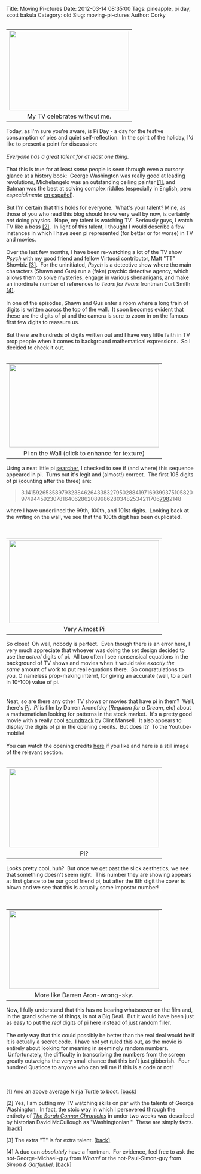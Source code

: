Title: Moving Pi-ctures
Date: 2012-03-14 08:35:00
Tags: pineapple, pi day, scott bakula
Category: old
Slug: moving-pi-ctures
Author: Corky

<table cellpadding="0" cellspacing="0" class="tr-caption-container" style="float: left; margin-right: 1em; text-align: left;"><tbody><tr><td style="text-align: center;"><a href="http://4.bp.blogspot.com/-YJBJw29pxZk/T1ribOQLS-I/AAAAAAAAAVA/xsJ-KAOJt5w/s1600/tv_pi.jpg" imageanchor="1" style="clear: left; margin-bottom: 1em; margin-left: auto; margin-right: auto;"><img border="0" height="213" src="http://4.bp.blogspot.com/-YJBJw29pxZk/T1ribOQLS-I/AAAAAAAAAVA/xsJ-KAOJt5w/s320/tv_pi.jpg" width="320" /></a></td></tr><tr><td class="tr-caption" style="text-align: center;">My TV celebrates without me.</td></tr></tbody></table>Today, as I'm sure you're aware, is Pi Day - a day for the festive consumption of pies and quiet self-reflection. &nbsp;In the spirit of the holiday, I'd like to present a point for discussion:<br /><br /><i>Everyone has a great talent for at least one thing.</i><br /><br />That this is true for at least <i>some</i>&nbsp;people is seen through even a cursory glance at a history book: &nbsp;George Washington was really good at leading revolutions, Michelangelo was an&nbsp;outstanding ceiling painter <a href="#note1">[1]</a><a id="back1"></a>, and Batman was the best at solving complex riddles (especially in English, pero <i>especialmente</i> <a href="http://www.youtube.com/watch?v=RY1U_pXUxUo&amp;feature=related">en español</a>). <br /><br />But I'm certain that this holds for everyone. &nbsp;What's your talent? Mine, as those of you who read this blog should know very well by now, is certainly <i>not</i>&nbsp;doing physics. &nbsp;Nope, my talent is watching TV. &nbsp;Seriously guys, I watch TV like a boss <a href="#note2">[2]</a><a id="back2"></a>. &nbsp;In light of this talent, I thought I would describe a few instances in which I have seen pi represented (for better or for worse) in TV and movies.<br /><br /><a name='more'></a>Over the last few months, I have been re-watching a lot of the TV show <i><a href="http://en.wikipedia.org/wiki/Psych">Psych</a></i>&nbsp;with my good friend and fellow Virtuosi contributor, Matt "TT" Showbiz <a href="#note3">[3]</a><a id="back3"></a>. &nbsp;For the uninitiated, <i>Psych</i>&nbsp;is a detective show where the main characters (Shawn and Gus) run a (fake) psychic detective agency, which allows them to solve mysteries, engage in various shenanigans, and make an inordinate number of references to <i>Tears for Fears</i> frontman Curt Smith <a href="#note4">[4]</a><a id="back4"></a>.<br /><br />In one of the episodes, Shawn and Gus enter a room where a long train of digits is written across the top of the wall. &nbsp;It soon becomes evident that these are the digits of pi and the camera is sure to zoom in on the famous first few digits to reassure us. <br /><br />But there are hundreds of digits written out and I have very little faith in TV prop people when it comes to background mathematical expressions. &nbsp;So I decided to check it out. <br /><br /><table cellpadding="0" cellspacing="0" class="tr-caption-container" style="margin-left: auto; margin-right: auto; text-align: center;"><tbody><tr><td style="text-align: center;"><a href="http://4.bp.blogspot.com/-sIqwUS9wlog/T17KQ7mU7nI/AAAAAAAAAV4/1hiiMuN-yxA/s1600/pi_psych1.png" imageanchor="1" style="margin-left: auto; margin-right: auto;"><img border="0" height="222" src="http://4.bp.blogspot.com/-sIqwUS9wlog/T17KQ7mU7nI/AAAAAAAAAV4/1hiiMuN-yxA/s400/pi_psych1.png" width="400" /></a></td></tr><tr><td class="tr-caption" style="text-align: center;">Pi on the Wall (click to enhance for texture)</td></tr></tbody></table>Using a neat little pi <a href="http://www.angio.net/pi/piquery">searcher</a>, I checked to see if (and where) this sequence appeared in pi. &nbsp;Turns out it's legit and (almost!) correct. &nbsp;The first 105 digits of pi (counting after the three) are:<br /><blockquote class="tr_bq"><div id="showstring"><span style="background-color: white;">3.14159265358979323846264338327950288419716939937510582097494459230781640628620899862803482534211706<b><u>798</u></b>2148</span></div><div id="querytime" style="font-size: 13px; font-style: italic; margin-right: 5px; text-align: right;"></div></blockquote><span style="background-color: white;">where I have underlined the 99th, 100th, and 101st digits. &nbsp;Looking back at the writing on the wall, we see that the 100th digit has been duplicated.</span><br /><span style="background-color: white;"><br /></span><br /><table align="center" cellpadding="0" cellspacing="0" class="tr-caption-container" style="margin-left: auto; margin-right: auto; text-align: center;"><tbody><tr><td style="text-align: center;"><a href="http://1.bp.blogspot.com/-6vQ2gmfNULw/T17Nb29jAvI/AAAAAAAAAWA/2hMW9vdU3S0/s1600/pi_psych.png" imageanchor="1" style="margin-left: auto; margin-right: auto;"><img border="0" height="222" src="http://1.bp.blogspot.com/-6vQ2gmfNULw/T17Nb29jAvI/AAAAAAAAAWA/2hMW9vdU3S0/s400/pi_psych.png" width="400" /></a></td></tr><tr><td class="tr-caption" style="text-align: center;">Very Almost Pi</td></tr></tbody></table><span style="background-color: white;">So close! &nbsp;Oh well, nobody is perfect. &nbsp;Even though there is an error here, I very much appreciate that whoever was doing the set design decided to use the <i>actual</i>&nbsp;digits of pi. &nbsp;All too often I see nonsensical equations in the background of TV shows and movies when it would take <i>exactly the same</i>&nbsp;amount of work to put real equations there. &nbsp;So congratulations to you, O nameless prop-making intern!, for giving an accurate (well, to a part in 10^100) value of pi.</span><br /><span style="background-color: white;"><br /></span><br />Neat, so are there any other TV shows or movies that have pi in them? &nbsp;Well, there's <a href="http://www.youtube.com/watch?v=jo18VIoR2xU" style="font-style: italic;">Pi</a>. &nbsp;<i>Pi</i>&nbsp;is film by Darren Aronofsky (<i>Requiem for a Dream</i>, etc)&nbsp;about a mathematician looking for patterns in the stock market. &nbsp;It's a pretty good movie with a really cool <a href="http://www.youtube.com/watch?v=9Cq_QO_4Cx4&amp;feature=player_embedded">soundtrack</a> by Clint Mansell. &nbsp;It also appears to display the digits of pi in the opening credits. &nbsp;But does it? &nbsp;To the Youtube-mobile!<br /><br />You can watch the opening credits <a href="http://www.youtube.com/watch?v=L61x5mbE-jc">here</a> if you like and here is a still image of the relevant section.<br /><br /><table cellpadding="0" cellspacing="0" class="tr-caption-container" style="margin-left: auto; margin-right: auto; text-align: center;"><tbody><tr><td style="text-align: center;"><a href="http://4.bp.blogspot.com/-pEbkgRx-PFw/T17UHYdfhwI/AAAAAAAAAWI/vsyzWd139pg/s1600/sad_pi.png" imageanchor="1" style="margin-left: auto; margin-right: auto;"><img border="0" height="210" src="http://4.bp.blogspot.com/-pEbkgRx-PFw/T17UHYdfhwI/AAAAAAAAAWI/vsyzWd139pg/s400/sad_pi.png" width="400" /></a></td></tr><tr><td class="tr-caption" style="text-align: center;">Pi?</td></tr></tbody></table><span style="background-color: white;">Looks pretty cool, huh? &nbsp;But once we get past the slick aesthetics, we see that something doesn't seem right. &nbsp;This number they are showing appears at first glance to be our good friend pi, but after the 8th digit the cover is blown and we see that this is actually some&nbsp;impostor&nbsp;number! &nbsp;</span><br /><span style="background-color: white;"><br /></span><br /><table cellpadding="0" cellspacing="0" class="tr-caption-container" style="margin-left: auto; margin-right: auto; text-align: center;"><tbody><tr><td style="text-align: center;"><a href="http://2.bp.blogspot.com/-5afmhwZOhWk/T17U-d1okrI/AAAAAAAAAWQ/KB7NHwwOvQg/s1600/verysadpi.png" imageanchor="1" style="margin-left: auto; margin-right: auto;"><img border="0" height="210" src="http://2.bp.blogspot.com/-5afmhwZOhWk/T17U-d1okrI/AAAAAAAAAWQ/KB7NHwwOvQg/s400/verysadpi.png" width="400" /></a></td></tr><tr><td class="tr-caption" style="text-align: center;">More like Darren Aron-wrong-sky.</td></tr></tbody></table>Now, I fully understand that this has no bearing whatsoever on the film and, in the grand scheme of things, is not a Big Deal. &nbsp;But it would have been just as easy to put the <i>real</i>&nbsp;digits of pi here instead of just random filler. <br /><br />The only way that this could possibly be better than the real deal would be if it is actually a secret code. &nbsp;I have not yet ruled this out, as the movie is entirely about looking for meaning in seemingly random numbers. &nbsp;Unfortunately, the difficulty in transcribing the numbers from the screen greatly outweighs the very small chance that this isn't just gibberish. &nbsp;Four hundred Quatloos to anyone who can tell me if this is a code or not!<br /><br /><br /><p id="note1">[1] And an above average Ninja Turtle to boot. <a href="#back1"> [back] </a></p> <p id="note2">[2] Yes, I am putting my TV watching skills on par with the talents of George Washington. &nbsp;In fact, the stoic way in which I&nbsp;persevered&nbsp;through the entirety of <i><a href="http://en.wikipedia.org/wiki/Terminator:_The_Sarah_Connor_Chronicles">The Sarah Connor Chronicles</a>&nbsp;</i>in under two weeks was described by historian David McCullough as "Washingtonian." &nbsp;These are simply facts. <a href="#back2"> [back] </a></p> <p id="note3">[3] The extra "T" is for extra talent. <a href="#back3"> [back] </a></p>  <p id="note4">[4] A duo can <i>absolutely</i>&nbsp;have a frontman. &nbsp;For evidence, feel free to ask the not-George-Michael-guy from <i>Wham!</i>&nbsp;or the not-Paul-Simon-guy from <i>Simon &amp; Garfunkel</i>. <a href="#back4"> [back] </a></p>
